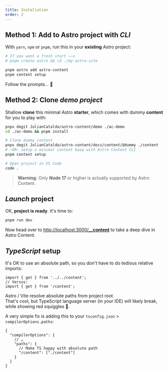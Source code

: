 ```yaml
---
title: Installation
order: 2
---
```


## Method 1: Add to Astro project with _CLI_

With `yarn`, `npm` or `pnpm`, run this in your **existing** Astro project:

```sh
# If you want a fresh start ——v
# pnpm create astro && cd ./my-astro-site

pnpm astro add astro-content
pnpm content setup
```

Follow the prompts… 🐇

## Method 2: Clone _demo project_

Shallow **clone** this minimal Astro **starter**, which comes with dummy **content** for you to play with:

```sh
pnpx degit JulianCataldo/astro-content/demo ./ac-demo
cd ./ac-demo && pnpm install

# Clone dummy content
pnpx degit JulianCataldo/astro-content/docs/content/@dummy ./content
# —OR— setup a minimal content base with Astro Content CLI
pnpm content setup

# Open project in VS Code
code .
```

> **Warning**: Only **Node 17** or higher is actually supported by Astro Content.

## _Launch_ project

OK, **project is ready**. It's time to:

```sh
pnpm run dev
```

Now head over to [http://localhost:3000/**\_\_content**](http://localhost:9054/__content) to take a deep dive in Astro Content.

## _TypeScript_ setup

It's OK to use an absolute path, so you don't have to do tedious relative imports:

```tsx
import { get } from '../../content';
// Versus:
import { get } from '/content';
```

Astro / Vite resolve absolute paths from project root.  
That's cool,
but TypeScript language server (in your IDE) will likely break, while showing
red squiggles 🤨.

A very simple fix is adding this to your `tsconfig.json` > `compilerOptions.paths`:

```jsonc
{
  "compilerOptions": {
    // …
    "paths": {
      // Make TS happy with absolute path
      "/content": ["./content"]
    }
  }
}
```
